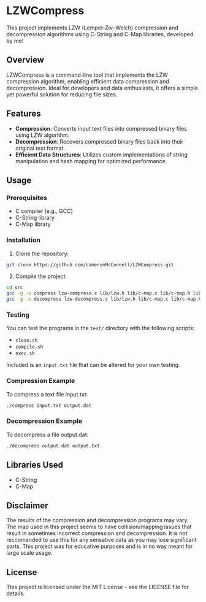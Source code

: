 # LZWCompress

This project implements LZW (Lempel–Ziv–Welch) compression and decompression algorithms using C-String and C-Map libraries, developed by me!

## Overview

LZWCompress is a command-line tool that implements the LZW compression algorithm, enabling efficient data compression and decompression. Ideal for developers and data enthusiasts, it offers a simple yet powerful solution for reducing file sizes.

## Features

- **Compression**: Converts input text files into compressed binary files using LZW algorithm.
- **Decompression**: Recovers compressed binary files back into their original text format.
- **Efficient Data Structures**: Utilizes custom implementations of string manipulation and hash mapping for optimized performance.

## Usage

### Prerequisites

- C compiler (e.g., GCC)
- C-String library
- C-Map library

### Installation

1. Clone the repository:

```bash
git clone https://github.com/cameronMcConnell/LZWCompress.git
```

2. Compile the project:

```bash
cd src
gcc -g -o compress lzw-compress.c lib/lzw.h lib/c-map.c lib/c-map.h lib/c-string.c lib/c-string.h
gcc -g -o decompress lzw-decompress.c lib/lzw.h lib/c-map.c lib/c-map.h lib/c-string.c lib/c-string.h
```

### Testing

You can test the programs in the `test/` directory with the following scripts:

* `clean.sh`
* `compile.sh`
* `exec.sh`

Included is an `input.txt` file that can be altered for your own testing.

### Compression Example
To compress a text file input.txt:

```bash
./compress input.txt output.dat
```

### Decompression Example
To decompress a file output.dat:

```bash
./decompress output.dat output.txt
```

## Libraries Used

* C-String
* C-Map

## Disclaimer

The results of the compression and decompression programs may vary. The map used in this project seems to have
collision/mapping issues that result in sometimes incorrect compression and decompression. It is not reccomended to use
this for any sensative data as you may lose significant parts. This project was for educative purposes and is in no way
meant for large scale usage.

## License

This project is licensed under the MIT License - see the LICENSE file for details.
